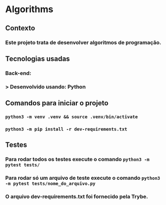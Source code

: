 # Algorithms

## Contexto
### Este projeto trata de desenvolver algoritmos de programação.

## Tecnologias usadas

### Back-end:
### > Desenvolvido usando: Python

## Comandos para iniciar o projeto

### `python3 -m venv .venv && source .venv/bin/activate`

### `python3 -m pip install -r dev-requirements.txt`

## Testes

### Para rodar todos os testes execute o comando `python3 -m pytest tests/`

### Para rodar só um arquivo de teste execute o comando `python3 -m pytest tests/nome_do_arquivo.py`

### O arquivo dev-requirements.txt foi fornecido pela Trybe.
